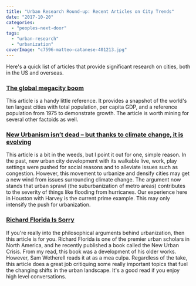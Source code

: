 ```yaml
---
title: "Urban Research Round-up: Recent Articles on City Trends"
date: "2017-10-20"
categories: 
  - "peoples-next-door"
tags: 
  - "urban-research"
  - "urbanization"
coverImage: "c7596-matteo-catanese-401213.jpg"
---
```


Here's a quick list of articles that provide significant research on cities, both in the US and overseas.

### [The global megacity boom](https://www.axios.com/the-worlds-biggest-cities-2494174834.html)

This article is a handy little reference. It provides a snapshot of the world's ten largest cities with total population, per capita GDP, and a reference population from 1975 to demonstrate growth. The article is worth mining for several other factoids as well.

### [New Urbanism isn’t dead – but thanks to climate change, it is evolving](http://www.citymetric.com/fabric/new-urbanism-isn-t-dead-thanks-climate-change-it-evolving-3411)

This article is a bit in the weeds, but I point it out for one, simple reason. In the past, new urban city development with its walkable live, work, play settings were pushed for social reasons and to alleviate issues such as congestion. However, this movement to urbanize and densify cities may get a new wind from issues surrounding climate change. The argument now stands that urban sprawl (the suburbanization of metro areas) contributes to the severity of things like flooding from hurricanes. Our experience here in Houston with Harvey is the current prime example. This may only intensify the push for urbanization.

### [Richard Florida Is Sorry](https://jacobinmag.com/2017/08/new-urban-crisis-review-richard-florida)

If you're really into the philosophical arguments behind urbanization, then this article is for you. Richard Florida is one of the premier urban scholars in North America, and he recently published a book called the New Urban Crisis. From my read, this book was a development of his older works. However, Sam Wetherell reads it at as a mea culpa. Regardless of the take, this article does a great job critiquing some really important topics that fuel the changing shifts in the urban landscape. It's a good read if you enjoy high level conversations.
